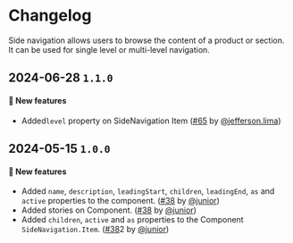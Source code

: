 # Changelog

Side navigation allows users to browse the content of a product or section. It can be used for single level or multi-level navigation.

## 2024-06-28 `1.1.0`

#### 🎉 New features

- Added`level` property on SideNavigation Item ([#65](https://git.rarolabs.com.br/frontend/rarui/-/merge_requests/65) by [@jefferson.lima](https://git.rarolabs.com.br/jefferson.lima))

## 2024-05-15 `1.0.0`

#### 🎉 New features

- Added `name`, `description`, `leadingStart`, `children`, `leadingEnd`, `as` and `active` properties to the component. ([#38](https://git.rarolabs.com.br/frontend/rarui/-/merge_requests/38) by [@junior](https://git.rarolabs.com.br/junior))
- Added stories on Component. ([#38](https://git.rarolabs.com.br/frontend/rarui/-/merge_requests/38) by [@junior](https://git.rarolabs.com.br/junior))
- Added `children`, `active` and `as` properties to the Component `SideNavigation.Item`. ([#38](https://git.rarolabs.com.br/frontend/rarui/-/merge_requests/38)2 by [@junior](https://git.rarolabs.com.br/junior))

<!-- #### 🛠 Breaking changes -->

<!-- #### 📚 3rd party library updates -->

<!-- #### 🎉 New features -->

<!-- #### 🐛 Bug fixes -->

<!-- #### 💡 Others -->
